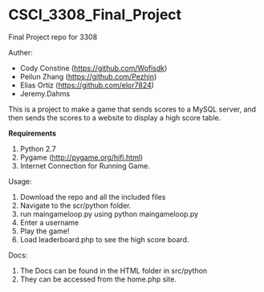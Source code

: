 # CSCI_3308_Final_Project

Final Project repo for 3308

Auther: 

+ Cody Constine (https://github.com/Wofisdk)
+ Peilun Zhang (https://github.com/Pezhin)
+ Elias Ortiz (https://github.com/elor7824)
+ Jeremy.Dahms


This is a project to make a game that sends scores to a MySQL server, and then sends the scores to a website to display a high score table.


__Requirements__


1. Python 2.7
2. Pygame (http://pygame.org/hifi.html)
3. Internet Connection for Running Game.
 

Usage:


1. Download the repo and all the included files
2. Navigate to the scr/python folder.
3. run maingameloop.py using python maingameloop.py
4. Enter a username
5. Play the game!
6. Load leaderboard.php to see the high score board.


Docs:

1. The Docs can be found in the HTML folder in src/python
2. They can be accessed from the home.php site.
